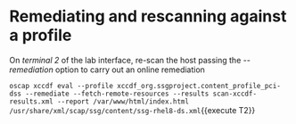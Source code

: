 # Remediating and rescanning against a profile

On *terminal 2* of the lab interface, re-scan the host passing the *--remediation* option to carry out an online remediation

`oscap xccdf eval --profile xccdf_org.ssgproject.content_profile_pci-dss --remediate --fetch-remote-resources --results scan-xccdf-results.xml --report /var/www/html/index.html /usr/share/xml/scap/ssg/content/ssg-rhel8-ds.xml`{{execute T2}}

